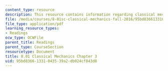 ```yaml
---
content_type: resource
description: This resource contains information regarding classical mechanics.
file: /media/courses/8-01sc-classical-mechanics-fall-2016/95bd83661331043539a2db024cf843d8_MIT8_01F16_chapter3.pdf
file_type: application/pdf
learning_resource_types:
- Readings
ocw_type: OCWFile
parent_title: Readings
parent_type: CourseSection
resourcetype: Document
title: 8.01 Classical Mechanics Chapter 3
uid: 95bd8366-1331-0435-39a2-db024cf843d8
---
```


